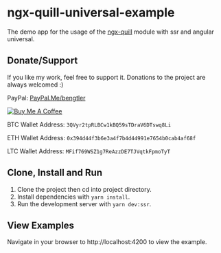 # ngx-quill-universal-example

The demo app for the usage of the [ngx-quill](https://github.com/KillerCodeMonkey/ngx-quill) module with ssr and angular universal.

## Donate/Support

If you like my work, feel free to support it. Donations to the project are always welcomed :)

PayPal: [PayPal.Me/bengtler](https://paypal.me/bengtler)

<a href="https://www.buymeacoffee.com/bengtler" target="_blank"><img src="https://www.buymeacoffee.com/assets/img/custom_images/orange_img.png" alt="Buy Me A Coffee" style="height: auto !important;width: auto !important;" ></a>

BTC Wallet Address:
`3QVyr2tpRLBCw1kBQ59sTDraV6DTswq8Li`

ETH Wallet Address:
`0x394d44f3b6e3a4f7b4d44991e7654b0cab4af68f`

LTC Wallet Address:
`MFif769WSZ1g7ReAzzDE7TJVqtkFpmoTyT`

## Clone, Install and Run

1. Clone the project then cd into project directory.
2. Install dependencies with `yarn install`.
3. Run the development server with `yarn dev:ssr`.

## View Examples

Navigate in your browser to http://localhost:4200 to view the example.
